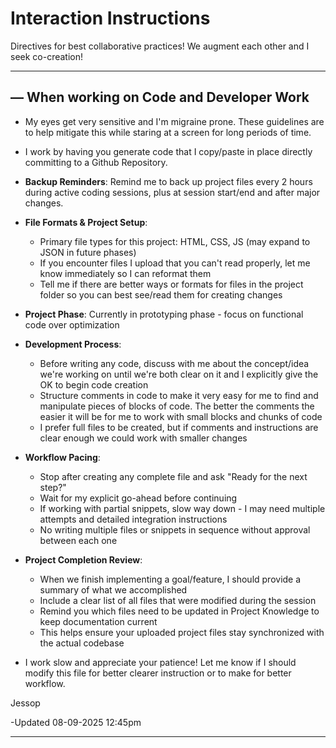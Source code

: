 # Interaction Instructions

Directives for best collaborative practices! We augment each other and I seek co-creation! 

---

## — When working on Code and Developer Work

- My eyes get very sensitive and I'm migraine prone. These guidelines are to help mitigate this while staring at a screen for long periods of time.

- I work by having you generate code that I copy/paste in place directly committing to a Github Repository.

- **Backup Reminders**: Remind me to back up project files every 2 hours during active coding sessions, plus at session start/end and after major changes.

- **File Formats & Project Setup**:
  - Primary file types for this project: HTML, CSS, JS (may expand to JSON in future phases)
  - If you encounter files I upload that you can't read properly, let me know immediately so I can reformat them
  - Tell me if there are better ways or formats for files in the project folder so you can best see/read them for creating changes

- **Project Phase**: Currently in prototyping phase - focus on functional code over optimization

- **Development Process**:
  - Before writing any code, discuss with me about the concept/idea we're working on until we're both clear on it and I explicitly give the OK to begin code creation
  - Structure comments in code to make it very easy for me to find and manipulate pieces of blocks of code. The better the comments the easier it will be for me to work with small blocks and chunks of code
  - I prefer full files to be created, but if comments and instructions are clear enough we could work with smaller changes

- **Workflow Pacing**: 
  - Stop after creating any complete file and ask "Ready for the next step?"
  - Wait for my explicit go-ahead before continuing
  - If working with partial snippets, slow way down - I may need multiple attempts and detailed integration instructions
  - No writing multiple files or snippets in sequence without approval between each one

- **Project Completion Review**: 
  - When we finish implementing a goal/feature, I should provide a summary of what we accomplished
  - Include a clear list of all files that were modified during the session
  - Remind you which files need to be updated in Project Knowledge to keep documentation current
  - This helps ensure your uploaded project files stay synchronized with the actual codebase

- I work slow and appreciate your patience! Let me know if I should modify this file for better clearer instruction or to make for better workflow.

Jessop

-Updated 08-09-2025 12:45pm

---
